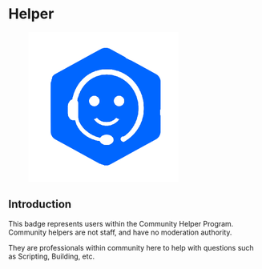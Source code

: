 # Helper

<figure><img src="../../../.gitbook/assets/Helper (1).png" alt=""><figcaption></figcaption></figure>

## Introduction

This badge represents users within the Community Helper Program. Community helpers are not staff, and have no moderation authority.

They are professionals within community here to help with questions such as Scripting, Building, etc.
